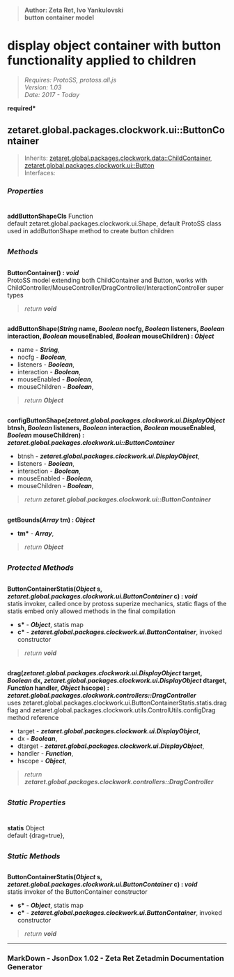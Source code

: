 > __Author: Zeta Ret, Ivo Yankulovski__  
> __button container model__  
# display object container with button functionality applied to children  
> *Requires: ProtoSS, protoss.all.js*  
> *Version: 1.03*  
> *Date: 2017 - Today*  

__required*__

## zetaret.global.packages.clockwork.ui::ButtonContainer  
> Inherits: [zetaret.global.packages.clockwork.data::ChildContainer](../data/ChildContainer.md), [zetaret.global.packages.clockwork.ui::Button](Button.md)  
> Interfaces:   

### *Properties*  

#  
__addButtonShapeCls__ Function  
default zetaret.global.packages.clockwork.ui.Shape, default ProtoSS class used in addButtonShape method to create button children  


##  
### *Methods*  

##  
__ButtonContainer() : *void*__  
ProtoSS model extending both ChildContainer and Button, works with ChildController/MouseController/DragController/InteractionController super types  
> *return __void__*  

##  
__addButtonShape(*String* name, *Boolean* nocfg, *Boolean* listeners, *Boolean* interaction, *Boolean* mouseEnabled, *Boolean* mouseChildren) : *Object*__  
  
- name - __*String*__,   
- nocfg - __*Boolean*__,   
- listeners - __*Boolean*__,   
- interaction - __*Boolean*__,   
- mouseEnabled - __*Boolean*__,   
- mouseChildren - __*Boolean*__,   
> *return __Object__*  

##  
__configButtonShape(*zetaret.global.packages.clockwork.ui.DisplayObject* btnsh, *Boolean* listeners, *Boolean* interaction, *Boolean* mouseEnabled, *Boolean* mouseChildren) : *zetaret.global.packages.clockwork.ui::ButtonContainer*__  
  
- btnsh - __*zetaret.global.packages.clockwork.ui.DisplayObject*__,   
- listeners - __*Boolean*__,   
- interaction - __*Boolean*__,   
- mouseEnabled - __*Boolean*__,   
- mouseChildren - __*Boolean*__,   
> *return __zetaret.global.packages.clockwork.ui::ButtonContainer__*  

##  
__getBounds(*Array* tm) : *Object*__  
  
- __tm*__ - __*Array*__,   
> *return __Object__*  

##  
### *Protected Methods*  

##  
__ButtonContainerStatis(*Object* s, *zetaret.global.packages.clockwork.ui.ButtonContainer* c) : *void*__  
statis invoker, called once by protoss superize mechanics, static flags of the statis embed only allowed methods in the final compilation  
- __s*__ - __*Object*__, statis map  
- __c*__ - __*zetaret.global.packages.clockwork.ui.ButtonContainer*__, invoked constructor  
> *return __void__*  

##  
__drag(*zetaret.global.packages.clockwork.ui.DisplayObject* target, *Boolean* dx, *zetaret.global.packages.clockwork.ui.DisplayObject* dtarget, *Function* handler, *Object* hscope) : *zetaret.global.packages.clockwork.controllers::DragController*__  
uses zetaret.global.packages.clockwork.ui.ButtonContainerStatis.statis.drag flag and zetaret.global.packages.clockwork.utils.ControlUtils.configDrag method reference  
- target - __*zetaret.global.packages.clockwork.ui.DisplayObject*__,   
- dx - __*Boolean*__,   
- dtarget - __*zetaret.global.packages.clockwork.ui.DisplayObject*__,   
- handler - __*Function*__,   
- hscope - __*Object*__,   
> *return __zetaret.global.packages.clockwork.controllers::DragController__*  

##  
### *Static Properties*  

#  
__statis__ Object  
default {drag=true},   

##  
### *Static Methods*  

##  
__ButtonContainerStatis(*Object* s, *zetaret.global.packages.clockwork.ui.ButtonContainer* c) : *void*__  
statis invoker of the ButtonContainer constructor  
- __s*__ - __*Object*__, statis map  
- __c*__ - __*zetaret.global.packages.clockwork.ui.ButtonContainer*__, invoked constructor  
> *return __void__*  

---  
### MarkDown - JsonDox 1.02 - Zeta Ret Zetadmin Documentation Generator
